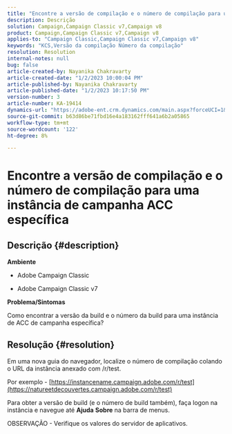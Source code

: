 ```yaml
---
title: "Encontre a versão de compilação e o número de compilação para uma instância de campanha ACC específica"
description: Descrição
solution: Campaign,Campaign Classic v7,Campaign v8
product: Campaign,Campaign Classic v7,Campaign v8
applies-to: "Campaign Classic,Campaign Classic v7,Campaign v8"
keywords: "KCS,Versão da compilação Número da compilação"
resolution: Resolution
internal-notes: null
bug: false
article-created-by: Nayanika Chakravarty
article-created-date: "1/2/2023 10:00:04 PM"
article-published-by: Nayanika Chakravarty
article-published-date: "1/2/2023 10:17:50 PM"
version-number: 3
article-number: KA-19414
dynamics-url: "https://adobe-ent.crm.dynamics.com/main.aspx?forceUCI=1&pagetype=entityrecord&etn=knowledgearticle&id=ea0086ce-e88a-ed11-81ac-6045bd006c82"
source-git-commit: b63d86be71fbd16e4a183162fff641a6b2a05865
workflow-type: tm+mt
source-wordcount: '122'
ht-degree: 8%

---
```


# Encontre a versão de compilação e o número de compilação para uma instância de campanha ACC específica

## Descrição {#description}


<b>Ambiente</b>

- Adobe Campaign Classic

- Adobe Campaign Classic v7

<b>Problema/Sintomas</b>

Como encontrar a versão da build e o número da build para uma instância de ACC de campanha específica?


## Resolução {#resolution}


Em uma nova guia do navegador, localize o número de compilação colando o URL da instância anexado com /r/test.

Por exemplo - [https://instancename.campaign.adobe.com/r/test](https://natureetdecouvertes.campaign.adobe.com/r/test)

Para obter a versão de build (e o número de build também), faça logon na instância e navegue até <b>Ajuda</b> <b>Sobre</b> na barra de menus.

 OBSERVAÇÃO <b> </b>- Verifique os valores do servidor de aplicativos.
